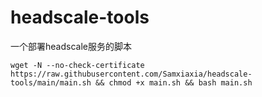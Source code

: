 # headscale-tools

一个部署headscale服务的脚本

```
wget -N --no-check-certificate https://raw.githubusercontent.com/Samxiaxia/headscale-tools/main/main.sh && chmod +x main.sh && bash main.sh
```
